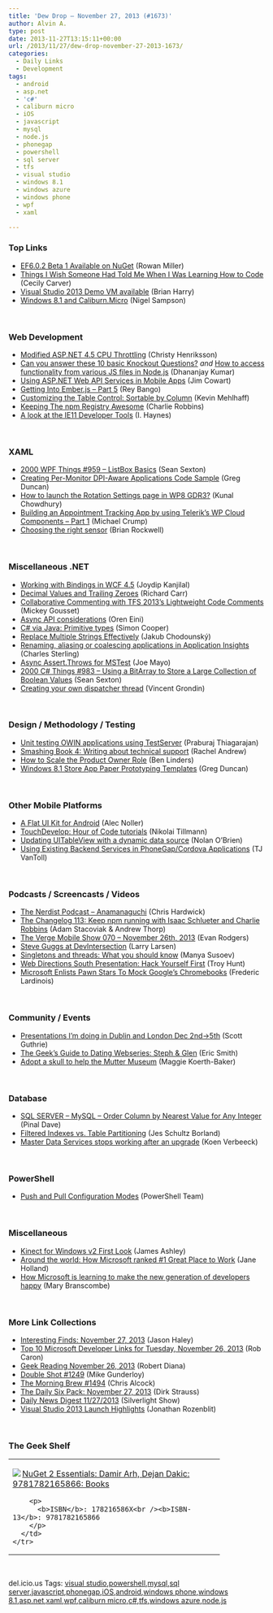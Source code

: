 ```yaml
---
title: 'Dew Drop – November 27, 2013 (#1673)'
author: Alvin A.
type: post
date: 2013-11-27T13:15:11+00:00
url: /2013/11/27/dew-drop-november-27-2013-1673/
categories:
  - Daily Links
  - Development
tags:
  - android
  - asp.net
  - 'c#'
  - caliburn micro
  - iOS
  - javascript
  - mysql
  - node.js
  - phonegap
  - powershell
  - sql server
  - tfs
  - visual studio
  - windows 8.1
  - windows azure
  - windows phone
  - wpf
  - xaml

---
```

### <a name="top"></a>Top Links

  * <a href="http://blogs.msdn.com/b/adonet/archive/2013/11/26/ef6-0-2-beta-1-available-on-nuget.aspx" target="_blank">EF6.0.2 Beta 1 Available on NuGet</a> (Rowan Miller)
  * <a href="https://medium.com/learning-to-code/565fc9dcb329" target="_blank">Things I Wish Someone Had Told Me When I Was Learning How to Code</a> (Cecily Carver)
  * <a href="http://blogs.msdn.com/b/bharry/archive/2013/11/27/visual-studio-2013-demo-vm-available.aspx" target="_blank">Visual Studio 2013 Demo VM available</a> (Brian Harry)
  * <a href="http://compiledexperience.com/blog/posts/windows-81-caliburn" target="_blank">Windows 8.1 and Caliburn.Micro</a> (Nigel Sampson)

&nbsp;

### <a name="web"></a>Web Development

  * <a href="http://blogs.msdn.com/b/webdev/archive/2013/11/26/modified-asp-net-4-5-cpu-throttling.aspx" target="_blank">Modified ASP.NET 4.5 CPU Throttling</a> (Christy Henriksson)
  * <a href="http://debugmode.net/2013/11/26/can-you-answer-these-10-basic-knockout-questions/" target="_blank">Can you answer these 10 basic Knockout Questions?</a> _and_ <a href="http://debugmode.net/2013/11/27/how-to-access-functionality-from-various-js-files-in-node-js/" target="_blank">How to access functionality from various JS files in Node.js</a> (Dhananjay Kumar)
  * <a href="http://www.icenium.com/blog/icenium-team-blog/2013/11/26/using-asp.net-web-api-services-in-mobile-apps" target="_blank">Using ASP.NET Web API Services in Mobile Apps</a> (Jim Cowart)
  * <a href="http://feedproxy.google.com/~r/nettuts/~3/JdGkrn5trO4/" target="_blank">Getting Into Ember.js – Part 5</a> (Rey Bango)
  * <a href="http://blogs.msdn.com/b/lightswitch/archive/2013/11/26/customizing-the-table-control-sortable-by-column-kevin-mehlhaff.aspx" target="_blank">Customizing the Table Control: Sortable by Column</a> (Kevin Mehlhaff)
  * <a href="http://blog.nodejs.org/2013/11/26/npm-post-mortem/" target="_blank">Keeping The npm Registry Awesome</a> (Charlie Robbins)
  * <a href="http://feedproxy.google.com/~r/geekswithblogs/~3/UFvBVBYgKV8/a-look-at-the-ie11-developer-tools.aspx" target="_blank">A look at the IE11 Developer Tools</a> (I. Haynes)

&nbsp;

### <a name="silverlight"></a>XAML

  * <a href="http://wpf.2000things.com/2013/11/27/959-listbox-basics/" target="_blank">2000 WPF Things #959 – ListBox Basics</a> (Sean Sexton)
  * <a href="http://coolthingoftheday.blogspot.com/2013/11/creating-per-monitor-dpi-aware.html" target="_blank">Creating Per-Monitor DPI-Aware Applications Code Sample</a> (Greg Duncan)
  * <a href="http://feedproxy.google.com/~r/kunal2383/~3/1i0dvot8L8M/wp8-gdr3-rotation-settings-page.html" target="_blank">How to launch the Rotation Settings page in WP8 GDR3?</a> (Kunal Chowdhury)
  * <a href="http://feedproxy.google.com/~r/Telerik/~3/2FiqIMHoZDU/building-an-appointment-tracking-app-by-using-telerik-s-wp-cloud-components---part-1" target="_blank">Building an Appointment Tracking App by using Telerik’s WP Cloud Components &#8211; Part 1</a> (Michael Crump)
  * <a href="http://blogs.windows.com/windows/b/appbuilder/archive/2013/11/26/choosing-the-right-sensor.aspx" target="_blank">Choosing the right sensor</a> (Brian Rockwell)

&nbsp;

### <a name="dotnet"></a>Miscellaneous .NET

  * <a href="http://www.drdobbs.com/windows/working-with-bindings-in-wcf-45/240164217" target="_blank">Working with Bindings in WCF 4.5</a> (Joydip Kanjilal)
  * <a href="http://feedproxy.google.com/~r/BlackwaspLatestAdditions/~3/dTN2PnQ0VmI/RSSLanding.aspx" target="_blank">Decimal Values and Trailing Zeroes</a> (Richard Carr)
  * <a href="http://visualstudiomagazine.com/articles/2013/11/01/collaborative-commenting.aspx" target="_blank">Collaborative Commenting with TFS 2013&#8217;s Lightweight Code Comments</a> (Mickey Gousset)
  * <a href="http://feedproxy.google.com/~r/AyendeRahien/~3/YkusKk9_AYE/async-api-considerations" target="_blank">Async API considerations</a> (Oren Eini)
  * <a href="http://feedproxy.google.com/~r/geekswithblogs/~3/JfnEPtwE9Cc/c-via-java-primitive-types.aspx" target="_blank">C# via Java: Primitive types</a> (Simon Cooper)
  * <a href="http://chodounsky.net/2013/11/27/replace-multiple-strings-effectively/" target="_blank">Replace Multiple Strings Effectively</a> (Jakub Chodounský)
  * <a href="http://blogs.msdn.com/b/visualstudioalm/archive/2013/11/26/renaming-aliasing-or-coalescing-applications-in-application-insights.aspx" target="_blank">Renaming, aliasing or coalescing applications in Application Insights</a> (Charles Sterling)
  * <a href="http://feedproxy.google.com/~r/geekswithblogs/~3/UlZtb5hClWs/async-assert.throws-for-mstest.aspx" target="_blank">Async Assert.Throws for MSTest</a> (Joe Mayo)
  * <a href="http://csharp.2000things.com/2013/11/27/983-using-a-bitarray-to-store-a-large-collection-of-boolean-values/" target="_blank">2000 C# Things #983 – Using a BitArray to Store a Large Collection of Boolean Values</a> (Sean Sexton)
  * <a href="http://feedproxy.google.com/~r/geekswithblogs/~3/ePYanQkICIE/creating-your-own-dispatcher-thread.aspx" target="_blank">Creating your own dispatcher thread</a> (Vincent Grondin)

&nbsp;

### <a name="design"></a>Design / Methodology / Testing

  * <a href="http://blogs.msdn.com/b/webdev/archive/2013/11/26/unit-testing-owin-applications-using-testserver.aspx" target="_blank">Unit testing OWIN applications using TestServer</a> (Praburaj Thiagarajan)
  * <a href="http://www.rachelandrew.co.uk/archives/2013/11/26/smashing-book-4-writing-about-technical-support/" target="_blank">Smashing Book 4: Writing about technical support</a> (Rachel Andrew)
  * <a href="http://www.infoq.com/news/2013/11/scale-product-owner-xpdays" target="_blank">How to Scale the Product Owner Role</a> (Ben Linders)
  * <a href="http://coolthingoftheday.blogspot.com/2013/11/windows-81-store-app-paper-prototyping.html" target="_blank">Windows 8.1 Store App Paper Prototyping Templates</a> (Greg Duncan)

&nbsp;

### <a name="mobile"></a>Other Mobile Platforms

  * <a href="http://java.dzone.com/articles/flat-ui-kit-android" target="_blank">A Flat UI Kit for Android</a> (Alec Noller)
  * <a href="http://blogs.msdn.com/b/nikolait/archive/2013/11/26/touchdevelop-hour-of-code-tutorials.aspx" target="_blank">TouchDevelop: Hour of Code tutorials</a> (Nikolai Tillmann)
  * <a href="http://feedproxy.google.com/~r/iosdevblog/~3/pPUvOFbBoIA/" target="_blank">Updating UITableView with a dynamic data source</a> (Nolan O&#8217;Brien)
  * <a href="http://www.icenium.com/blog/icenium-team-blog/2013/11/27/using-existing-backend-services-in-phonegap-cordova-applications" target="_blank">Using Existing Backend Services in PhoneGap/Cordova Applications</a> (TJ VanToll)

&nbsp;

### <a name="podcasts"></a>Podcasts / Screencasts / Videos

  * <a href="http://nerdist.libsyn.com/anamanaguchi" target="_blank">The Nerdist Podcast &#8211; Anamanaguchi</a> (Chris Hardwick)
  * <a href="http://5by5.tv/changelog/113" target="_blank">The Changelog 113: Keep npm running with Isaac Schlueter and Charlie Robbins</a> (Adam Stacoviak & Andrew Thorp)
  * <a href="http://www.theverge.com/2013/11/26/5149164/the-verge-mobile-show-070-november-26th-2013-video" target="_blank">The Verge Mobile Show 070 &#8211; November 26th, 2013</a> (Evan Rodgers)
  * <a href="http://channel9.msdn.com/posts/Steve-Guggs-at-DevIntersection" target="_blank">Steve Guggs at DevIntersection</a> (Larry Larsen)
  * <a href="http://blog.pluralsight.com/videos/singletons-threads-what-to-know" target="_blank">Singletons and threads: What you should know</a> (Manya Susoev)
  * <a href="http://feedproxy.google.com/~r/TroyHunt/~3/5f5sIoo9qz4/web-directions-south-presentation-hack.html" target="_blank">Web Directions South Presentation: Hack Yourself First</a> (Troy Hunt)
  * <a href="http://feedproxy.google.com/~r/Techcrunch/~3/-kUiQz1wnkU/" target="_blank">Microsoft Enlists Pawn Stars To Mock Google&#8217;s Chromebooks</a> (Frederic Lardinois)

&nbsp;

### <a name="events"></a>Community / Events

  * <a href="http://weblogs.asp.net/scottgu/archive/2013/11/26/presentations-i-m-doing-in-dublin-and-london-dec-2nd-gt-5th.aspx" target="_blank">Presentations I’m doing in Dublin and London Dec 2nd->5th</a> (Scott Guthrie)
  * <a href="http://www.geekadelphia.com/2013/11/26/the-geeks-guide-to-dating-webseries-steph-glen/" target="_blank">The Geek’s Guide to Dating Webseries: Steph & Glen</a> (Eric Smith)
  * <a href="http://feedproxy.google.com/~r/boingboing/iBag/~3/vO7-DF6N75g/story01.htm" target="_blank">Adopt a skull to help the Mutter Museum</a> (Maggie Koerth-Baker)

&nbsp;

### <a name="sql"></a>Database

  * <a href="http://blog.sqlauthority.com/2013/11/27/sql-server-mysql-order-column-by-nearest-value-for-any-integer/" target="_blank">SQL SERVER – MySQL – Order Column by Nearest Value for Any Integer</a> (Pinal Dave)
  * <a href="http://feedproxy.google.com/~r/BrentOzar-SqlServerDba/~3/ODyNCMvQI5g/" target="_blank">Filtered Indexes vs. Table Partitioning</a> (Jes Schultz Borland)
  * <a href="http://blogs.lessthandot.com/index.php/DataMgmt/master-data-services-mds/master-data-services-stops-working" target="_blank">Master Data Services stops working after an upgrade</a> (Koen Verbeeck)

&nbsp;

### <a name="ps"></a>PowerShell

  * <a href="http://blogs.msdn.com/b/powershell/archive/2013/11/26/push-and-pull-configuration-modes.aspx" target="_blank">Push and Pull Configuration Modes</a> (PowerShell Team)

&nbsp;

### <a name="misc"></a>Miscellaneous

  * <a href="http://www.imaginativeuniversal.com/blog/post/2013/11/26/Kinect-for-Windows-v2-First-Look.aspx" target="_blank">Kinect for Windows v2 First Look</a> (James Ashley)
  * <a href="http://feeds.microsoftjobsblog.com/~r/MicrosoftJobsBlog/~3/C9OoPrC_974/" target="_blank">Around the world: How Microsoft ranked #1 Great Place to Work</a> (Jane Holland)
  * <a href="http://www.citeworld.com/development/22690/microsoft-developer-strategy-revamp?page=0" target="_blank">How Microsoft is learning to make the new generation of developers happy</a> (Mary Branscombe)

&nbsp;

### <a name="links"></a>More Link Collections

  * <a href="http://jasonhaley.com/blog/post/2013/11/27/Interesting-Finds-November-27-2013.aspx" target="_blank">Interesting Finds: November 27, 2013</a> (Jason Haley)
  * <a href="http://blogs.msdn.com/b/robcaron/archive/2013/11/26/top-10-microsoft-developer-links-for-tuesday-november-26-2013.aspx" target="_blank">Top 10 Microsoft Developer Links for Tuesday, November 26, 2013</a> (Rob Caron)
  * <a href="http://feeds.regulargeek.com/~r/RegularGeek/~3/gMzHXRunmAQ/" target="_blank">Geek Reading November 26, 2013</a> (Robert Diana)
  * <a href="http://afreshcup.com/home/2013/11/27/double-shot-1249.html" target="_blank">Double Shot #1249</a> (Mike Gunderloy)
  * <a href="http://feedproxy.google.com/~r/ReflectivePerspective/~3/FEo3VvHgyhI/" target="_blank">The Morning Brew #1494</a> (Chris Alcock)
  * <a href="http://feeds.feedblitz.com/~/51056542/0/dirkstrauss~The-Daily-Six-Pack-November" target="_blank">The Daily Six Pack: November 27, 2013</a> (Dirk Strauss)
  * <a href="http://feedproxy.google.com/~r/silverlightshow/~3/s8lVhiu8DQs/Daily-News-Digest-11-27-2013.aspx" target="_blank">Daily News Digest 11/27/2013</a> (Silverlight Show)
  * <a href="http://blogs.msdn.com/b/cdndevs/archive/2013/11/19/visual-studio-2013-launch-highlights.aspx" target="_blank">Visual Studio 2013 Launch Highlights</a> (Jonathan Rozenblit)

&nbsp;

### <a name="shelf"></a>The Geek Shelf

<div id="scid:7dc1bd33-94bd-46fd-a20b-0131235bcd47:2eb88947-7b41-4fb3-b045-1dbc300fe03f" class="wlWriterEditableSmartContent" style="float: none; padding-bottom: 0px; padding-top: 0px; padding-left: 0px; margin: 0px; display: inline; padding-right: 0px">
  <table cellspacing="0" cellpadding="2" width="400" border="0" unselectable="on">
    <tr>
      <td valign="top" width="400">
        <p>
          <a title="NuGet 2 Essentials: Damir Arh, Dejan Dakic: 9781782165866: Books" href="http://www.amazon.com/exec/obidos/ASIN/178216586X/alvinashcraft-20"><img data-recalc-dims="1" decoding="async" src="https://i0.wp.com/images.amazon.com/images/P/178216586X.01.MZZZZZZZ.jpg?w=660" border="0" align="left" style="float:left" />NuGet 2 Essentials: Damir Arh, Dejan Dakic: 9781782165866: Books</a>
        </p>
        
        <p>
          <b>ISBN</b>: 178216586X<br /><b>ISBN-13</b>: 9781782165866
        </p>
      </td>
    </tr>
  </table>
</div>

&nbsp;

<div id="scid:0767317B-992E-4b12-91E0-4F059A8CECA8:7b259119-14c3-48f1-a03e-1e420b575715" class="wlWriterEditableSmartContent" style="float: none; padding-bottom: 0px; padding-top: 0px; padding-left: 0px; margin: 0px; display: inline; padding-right: 0px">
  del.icio.us Tags: <a href="http://del.icio.us/popular/visual+studio" rel="tag">visual studio</a>,<a href="http://del.icio.us/popular/powershell" rel="tag">powershell</a>,<a href="http://del.icio.us/popular/mysql" rel="tag">mysql</a>,<a href="http://del.icio.us/popular/sql+server" rel="tag">sql server</a>,<a href="http://del.icio.us/popular/javascript" rel="tag">javascript</a>,<a href="http://del.icio.us/popular/phonegap" rel="tag">phonegap</a>,<a href="http://del.icio.us/popular/iOS" rel="tag">iOS</a>,<a href="http://del.icio.us/popular/android" rel="tag">android</a>,<a href="http://del.icio.us/popular/windows+phone" rel="tag">windows phone</a>,<a href="http://del.icio.us/popular/windows+8.1" rel="tag">windows 8.1</a>,<a href="http://del.icio.us/popular/asp.net" rel="tag">asp.net</a>,<a href="http://del.icio.us/popular/xaml" rel="tag">xaml</a>,<a href="http://del.icio.us/popular/wpf" rel="tag">wpf</a>,<a href="http://del.icio.us/popular/caliburn+micro" rel="tag">caliburn micro</a>,<a href="http://del.icio.us/popular/c%23" rel="tag">c#</a>,<a href="http://del.icio.us/popular/tfs" rel="tag">tfs</a>,<a href="http://del.icio.us/popular/windows+azure" rel="tag">windows azure</a>,<a href="http://del.icio.us/popular/node.js" rel="tag">node.js</a>
</div>